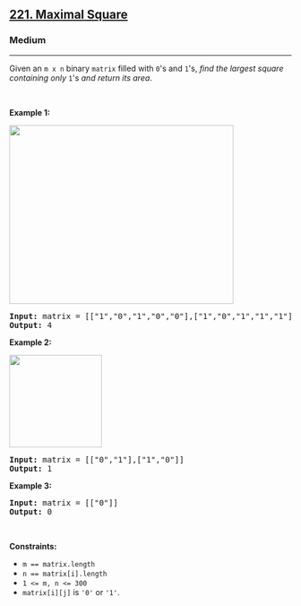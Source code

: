 <h2><a href="https://leetcode.com/problems/maximal-square/?envType=company&envId=google&favoriteSlug=google-thirty-days">221. Maximal Square</a></h2><h3>Medium</h3><hr><p>Given an <code>m x n</code> binary <code>matrix</code> filled with <code>0</code>&#39;s and <code>1</code>&#39;s, <em>find the largest square containing only</em> <code>1</code>&#39;s <em>and return its area</em>.</p>

<p>&nbsp;</p>
<p><strong class="example">Example 1:</strong></p>
<img alt="" src="https://assets.leetcode.com/uploads/2020/11/26/max1grid.jpg" style="width: 400px; height: 319px;" />
<pre>
<strong>Input:</strong> matrix = [[&quot;1&quot;,&quot;0&quot;,&quot;1&quot;,&quot;0&quot;,&quot;0&quot;],[&quot;1&quot;,&quot;0&quot;,&quot;1&quot;,&quot;1&quot;,&quot;1&quot;],[&quot;1&quot;,&quot;1&quot;,&quot;1&quot;,&quot;1&quot;,&quot;1&quot;],[&quot;1&quot;,&quot;0&quot;,&quot;0&quot;,&quot;1&quot;,&quot;0&quot;]]
<strong>Output:</strong> 4
</pre>

<p><strong class="example">Example 2:</strong></p>
<img alt="" src="https://assets.leetcode.com/uploads/2020/11/26/max2grid.jpg" style="width: 165px; height: 165px;" />
<pre>
<strong>Input:</strong> matrix = [[&quot;0&quot;,&quot;1&quot;],[&quot;1&quot;,&quot;0&quot;]]
<strong>Output:</strong> 1
</pre>

<p><strong class="example">Example 3:</strong></p>

<pre>
<strong>Input:</strong> matrix = [[&quot;0&quot;]]
<strong>Output:</strong> 0
</pre>

<p>&nbsp;</p>
<p><strong>Constraints:</strong></p>

<ul>
	<li><code>m == matrix.length</code></li>
	<li><code>n == matrix[i].length</code></li>
	<li><code>1 &lt;= m, n &lt;= 300</code></li>
	<li><code>matrix[i][j]</code> is <code>&#39;0&#39;</code> or <code>&#39;1&#39;</code>.</li>
</ul>
